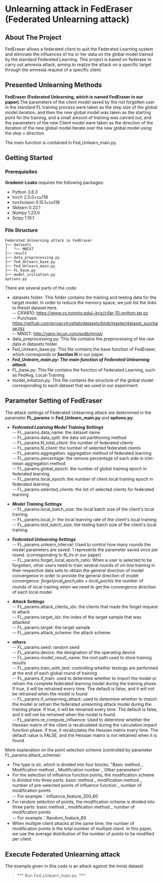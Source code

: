 # Unlearning attack in FedEraser (Federated Unlearning attack)
## About The Project
FedEraser allows a federated client to quit the Federated Learning system and eliminate the influences of his or her data on the global model trained by the standard Federated Learning. 
This project is based on federase to carry out amnesia attack, aiming to realize the attack on a specific target through the amnesia request of a specific client.

## Presented Unlearning Methods
**FedEraser (Federated Unlearning, which is named FedEraser in our paper)**.The parameters of the client model saved by the not forgotten user in the standard FL training process were taken as the step size of the global model iteration, and then the new global model was taken as the starting point for the training, and a small amount of training was carried out, and the parameters of the new Client model were taken as the direction of the iteration of the new global model.Iterate over the new global model using the $step \times direction$.

The main function is contained in Fed_Unlearn_main.py. 


## Getting Started
### Prerequisites
**Gradeint-Leaks** requires the following packages: 
- Python 3.8.3
- torch 2.0.0+cu118
- torchvision 0.15.1+cu118
- Sklearn 0.23.1
- Numpy 1.23.0
- Scipy 1.10.1


### File Structure 
```
Federated Unlearning attack in FedEraser
├── datasets
│   └── MNIST
├── result
├── data_preprocessing.py
├── Fed_Unlearn_base.py
├── Fed_Unlearn_main.py
├── FL_base.py
├── model_initiation.py
options.py
```
There are several parts of the code:
- datasets folder: This folder contains the training and testing data for the target model.  In order to reduce the memory space, we just list the  links to theset dataset here.      
   -- CIFAR10: https://www.cs.toronto.edu/~kriz/cifar-10-python.tar.gz     
   -- Purchase: https://github.com/privacytrustlab/datasets/blob/master/dataset_purchase.tgz    
   -- MNIST: http://yann.lecun.com/exdb/mnist/     
- data_preprocessing.py: This file contains the preprocessing of the raw data in datasets folder.
- Fed_Unlearn_base.py: This file contains the base function of FedEraser, which corresponds to **Section III** in our paper.
- ***Fed_Unlearn_main.py: The main function of Federated Unlearning attack.***      
- FL_base.py: This file contains the function of Federated Learning, such as FedAvg, Local-Training. 
- model_initiation.py: This file contains the structure of the global model corresponding to each dataset that we used in our experiment.  

## Parameter Setting of FedEraser
The attack settings of Federated Unlearning attack are determined in the parameter **FL_params** in **Fed_Unlearn_main.py** and **options.py**. 
- ***Federated Learning Model Training Settings***          
-- FL_params.data_name: the dataset name     
-- FL_params.data_split: the data set partitioning method      
-- FL_params.N_total_client: the number of federated clients         
-- FL_params.N_client: the number of selected federated clients      
-- FL_params.aggregation: aggregation method of federated learning      
-- FL_params.percentage: the remove percentage of each side in trim-mean aggregation method     
-- FL_params.global_epoch: the number of global training  epoch in federated learning     
-- FL_params.local_epoch: the number of client local training   epoch in federated learning     
-- FL_params.selected_clients: the list of selected clients for federated learning        


- ***Model Training Settings***     
-- FL_params.local_batch_size: the local batch size of the client's local training        
-- FL_params.local_lr: the local learning rate of the client's local training       
-- FL_params.test_batch_size: the testing  batch size of the client's local training      



- ***Federated Unlearning Settings***     
-- FL_params.unlearn_interval: Used to control how many rounds the model parameters are saved. $1$ represents the parameter saved once per round. (corresponding to N_itv in our paper)      
-- FL_params.forget_local_epoch_ratio: When a user is selected to be forgotten, other users need to train several rounds of on-line training in their respective data sets to obtain the general direction of model convergence in order to provide the general direction of model convergence. $forget_local_epoch_ratio \times local_epoch is$ the number of rounds of local training when we need to get the convergence direction of each local model                  



- ***Attack Settings***          
-- FL_params.attack_clients_idx: the clients that made the forget request to attack       
-- FL_params.target_idx: the index of the target sample that was attacked     
-- FL_params.target: the target sample    
-- FL_params.attack_scheme: the attack scheme      



- ***others***    
-- FL_params.seed: random seed      
-- FL_params.device: the designation of the operating device      
-- FL_params.model_result_name: the root path used to store training results     
-- FL_params.train_with_test: controlling whether testings are performed at the end of each global round of training    
-- FL_params.if_train: used to determine whether to import the model or retrain the complete federated learning model during the training phase. If true, it will be retrained every time. The default is false, and it will not be retrained when the model is found     
-- FL_params.if_unlearning_attack: used to determine whether to import the model or retrain the federated unlearning attack model during the training phase. If true, it will be retrained every time. The default is false, and it will not be retrained when the model is found         
-- FL_params.re_compute_influence: Used to determine whether the Hessian matrix of the client is recalculated during the calculation impact function phase. If true, it recalculates the Hessian matrix every time. The default value is FALSE, and the Hessian matrix is not retrained when it is found       

More explanation on the point selection scheme (controlled by parameter FL_params.attack_scheme):     
- The type is str, which is divided into four blocks: "Basic method _ Modification method _ Modification number _ Other parameters"      
- For the selection of influence function points, the modification scheme is divided into three parts: basic method _ modification method _ number of pre-selected points of influence function _ number of modification points    
-- For example：Influence_feature_300_60     
- For random selection of points, the modification scheme is divided into three parts: basic method _ modification method _ number of modification points     
-- For example：Random_feature_60      
- When multiple client attacks at the same time, the number of modification points is the total number of multiple client. In this paper, we use the average distribution of the number of points to be modified per client.


## Execute Federated Unlearning attack
The example given in this code is an attack against the mnist dataset   
>*** Run Fed_Unlearn_main.py. ***





